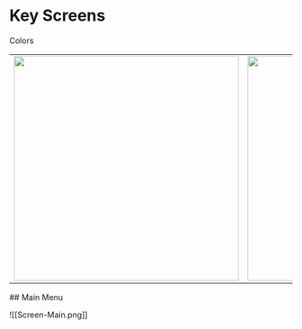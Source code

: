 # Key Screens
Colors
<table>
	<tr>
		<td><img src="https://miro.medium.com/v2/resize:fit:1400/format:webp/1*n8fyJD6Zlzao_57IY7XksA.png" height=400/></td>
		<td><img src="https://miro.medium.com/v2/resize:fit:610/format:webp/1*uJ2ReGgXJhUi75mFCmUrZA.png" height=400/></td>
	</tr>
</table>
## Main Menu

![[Screen-Main.png]]

